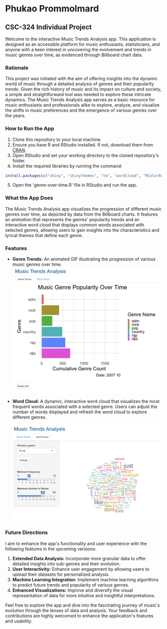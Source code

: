 # Phukao Prommolmard

## CSC-324 Individual Project

Welcome to the interactive Music Trends Analysis app. This application is designed as an accessible platform for music enthusiasts, statisticians, and anyone with a keen interest in uncovering the evolvement and trends in music genres over time, as evidenced through Billboard chart data.

### Rationale

This project was initiated with the aim of offering insights into the dynamic world of music through a detailed analysis of genres and their popularity trends. Given the rich history of music and its impact on culture and society, a simple and straightforward tool was needed to explore these intricate dynamics. The Music Trends Analysis app serves as a basic resource for music enthusiasts and professionals alike to explore, analyze, and visualize the shifts in music preferences and the emergence of various genres over the years.

### How to Run the App

1.  Clone this repository to your local machine.
2.  Ensure you have R and RStudio installed. If not, download them from [CRAN](https://cran.r-project.org/).
3.  Open RStudio and set your working directory to the cloned repository's folder.
4.  Install the required libraries by running the command:

``` r
install.packages(c("shiny", "shinythemes", "tm", "wordcloud", "RColorBrewer", "memoise"))
```

5.  Open the 'genre-over-time.R' file in RStudio and run the app.

### What the App Does

The Music Trends Analysis app visualizes the progression of different music genres over time, as depicted by data from the Billboard charts. It features an animation that represents the genres' popularity trends and an interactive word cloud that displays common words associated with selected genres, allowing users to gain insights into the characteristics and lyrical themes that define each genre.

### Features

-   **Genre Trends:** An animated GIF illustrating the progression of various music genres over time.![Genre Trends](screenshots/genreDemo.png)

-   **Word Cloud:** A dynamic, interactive word cloud that visualizes the most frequent words associated with a selected genre. Users can adjust the number of words displayed and refresh the word cloud to explore different genres.

    ![Word Cloud](screenshots/wordcloudDemo.png)

### Future Directions
I aim to enhance the app's functionality and user experience with the following features in the upcoming versions:

1.  **Extended Data Analysis:** Incorporate more granular data to offer detailed insights into sub-genres and their evolution.
2.  **User Interactivity:** Enhance user engagement by allowing users to upload their datasets for personalized analysis.
3.  **Machine Learning Integration:** Implement machine learning algorithms to predict future trends and popularity of various genres.
4.  **Enhanced Visualizations:** Improve and diversify the visual representation of data for more intuitive and insightful interpretations.

Feel free to explore the app and dive into the fascinating journey of music's evolution through the lenses of data and analysis. Your feedback and contributions are highly welcomed to enhance the application's features and usability.
